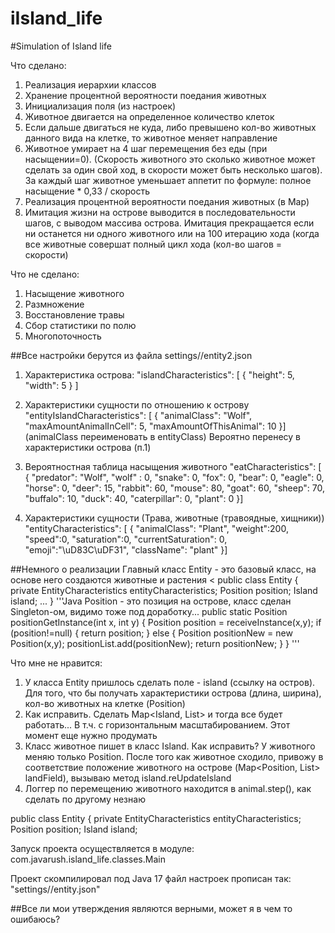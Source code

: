 # iIsland_life
#Simulation of Island life

Что сделано:

1. Реализация иерархии классов
2. Хранение процентной вероятности поедания животных
3. Инициализация поля (из настроек)
4. Животное двигается на определенное количество клеток
5. Если дальше двигаться не куда, либо превышено кол-во животных данного вида на клетке, то животное меняет направление
6. Животное умирает на 4 шаг перемещения без еды (при насыщении=0). (Скорость животного это сколько животное может сделать за один свой ход, в скорости может быть несколько шагов). За каждый шаг животное уменьшает аппетит по формуле: полное насыщение * 0,33 / скорость
7. Реализация процентной вероятности поедания животных (в Map<Map>)
8. Имитация жизни на острове выводится в последовательности шагов, с выводом массива острова. Имитация прекращается если ни останется ни одного животного или на 100 итерацию хода (когда все животные совершат полный цикл хода (кол-во шагов = скорости)
 


Что не сделано:
1. Насыщение животного
2. Размножение
3. Восстановление травы
4. Сбор статистики по полю
5. Многопоточность

##Все настройки берутся из файла settings//entity2.json
1. Характеристика острова:
   "islandCharacteristics": [
   {
   "height": 5,
   "width": 5
   }
   ]

2. Характеристики сущности по отношению к острову 
   "entityIslandCharacteristics": [
   {
   "animalClass": "Wolf",
   "maxAmountAnimalInCell": 5,
   "maxAmountOfThisAnimal": 10
   }]
   (animalClass переименовать в entityClass)
   Вероятно перенесу в характеристики острова (п.1)
4. Вероятностная таблица насыщения животного
      "eatCharacteristics": [
      {
      "predator": "Wolf",
      "wolf" : 0,
      "snake": 0,
      "fox": 0,
      "bear": 0,
      "eagle": 0,
      "horse": 0,
      "deer": 15,
      "rabbit": 60,
      "mouse": 80,
      "goat": 60,
      "sheep": 70,
      "buffalo": 10,
      "duck": 40,
      "caterpillar": 0,
      "plant": 0
      }]

5. Характеристики сущности (Трава, животные (травоядные, хищники))
"entityCharacteristics": [
   {
   "animalClass": "Plant",
   "weight":200,
   "speed":0,
   "saturation":0,
   "currentSaturation": 0,
   "emoji":"\uD83C\uDF31",
   "className": "plant"
   }]

##Немного о реализации
Главный класс Entity - это базовый класс, на основе него создаются животные и растения
<
public class Entity {
private EntityCharacteristics entityCharacteristics;
Position position; 
Island island; ... }
'''Java
Position - это позиция на острове, класс сделан Singleton-ом, видимо тоже под доработку...
public static Position positionGetInstance(int x, int y) {
Position position = receiveInstance(x,y);
if (position!=null) {
return position;
} else {
Position positionNew = new Position(x,y);
positionList.add(positionNew);
return positionNew;
}
}
'''

Что мне не нравится:
1. У класса Entity пришлось сделать поле - island (ссылку на остров). Для того, что бы получать характеристики острова (длина, ширина), кол-во животных на клетке (Position)
2. Как исправить. Сделать Map<Island, List<Position>> и тогда все будет работать... В т.ч. с горизонтальным масштабированием. Этот момент еще нужно продумать
3. Класс животное пишет в класс Island. Как исправить? У животного меняю только Position. После того как животное сходило, привожу в соответствие положение животного на острове (Map<Position, List<Entity>> landField), вызываю метод island.reUpdateIsland
4. Логгер по перемещению животного находится в animal.step(), как сделать по другому незнаю
   
public class Entity {
   private EntityCharacteristics entityCharacteristics;
   Position position;
   Island island;

Запуск проекта осуществляется в модуле: com.javarush.island_life.classes.Main

Проект скомпилировал под Java 17
файл настроек прописан так: "settings//entity.json"

##Все ли мои утверждения являются верными, может я в чем то ошибаюсь?